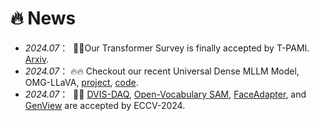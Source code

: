 # 🔥 News

[//]: # (- *2024.04*： 🔥🔥 Checkout our Mamba works. [Point Cloud Mamba]&#40;https://arxiv.org/abs/2403.00762&#41;, [MambaAD]&#40;https://arxiv.org/abs/2404.06564&#41;, and [DGMamba]&#40;https://arxiv.org/abs/2404.07794&#41;. )
- *2024.07*： &nbsp;🎉🎉Our Transformer Survey is finally accepted by T-PAMI. [Arxiv](https://arxiv.org/abs/2304.09854).
- *2024.07*： 🔥🔥 Checkout our recent Universal Dense MLLM Model, OMG-LLaVA, [project](https://lxtgh.github.io/project/omg_llava/), [code](https://github.com/lxtGH/OMG-Seg/tree/main/omg_llava).
- *2024.07*： &nbsp;🎉🎉 [DVIS-DAQ](https://zhang-tao-whu.github.io/projects/DVIS_DAQ/), [Open-Vocabulary SAM](https://www.mmlab-ntu.com/project/ovsam/), [FaceAdapter](https://github.com/FaceAdapter/Face-Adapter), and [GenView](https://arxiv.org/pdf/2403.12003) are accepted by ECCV-2024.

[//]: # (- *2024.06*： 🔥🔥 Checkout our recent works on diffusion models, [MotionBooth]&#40;https://arxiv.org/abs/2406.17758&#41;, [SemFlow]&#40;&#41;.)

[//]: # (- *2024.06*： 🔥🔥 Checkout our recent works on MLLM and new architecture design, [OMG-LLaVA]&#40;https://arxiv.org/abs/2406.19389&#41;, [RWKV-SAM]&#40;https://arxiv.org/abs/2406.19369&#41;, [MotionBooth]&#40;https://arxiv.org/abs/2406.17758&#41;, [SeTok]&#40;https://arxiv.org/abs/2406.05127&#41; and [Reason3D]&#40;https://arxiv.org/abs/2405.17427&#41;.)

[//]: # (- *2024.04*： 🔥🔥 Checkout our new video segmentation work [DVIS-DAQ]&#40;https://arxiv.org/abs/2404.00086&#41;, which achieves the new state-of-the-art results on multiple video segmentation benchmarks.)

[//]: # (- *2024.04*： 🔥🔥 Checkout [Point Cloud Mamba]&#40;https://arxiv.org/abs/2403.00762&#41;, the first SSMs-model that performs better than PointMLP and PointTransformer!)

[//]: # (- *2024.03*： 🔥🔥 The codebase of OMG-Seg is open-sourced! [link]&#40;https://github.com/lxtGH/OMG-Seg&#41;. This is the first codebase support joint image/video/multi-data/interactive segmentation co-training and testing!)

[//]: # (- *2024.03*： &nbsp;🎉🎉 Give a talk of open-world segmentation &#40;Beyond SAM&#41; at [VALSE]&#40;http://valser.org/&#41;, [Slides]&#40;../../project/paper_local/xiangtai_valse_talk_3_20_2024.pdf&#41; [Video]&#40;https://www.bilibili.com/video/BV1PZ421b7U7/?spm_id_from=333.337.search-card.all.click&vd_source=6bb672e5bcff6f43a998d1ba30743967&#41;.)

[//]: # (- *2024.02*： &nbsp;🎉🎉 OMG-Seg is accepted by CVPR-24. Along with OMG-Seg, five works are accepted by CVPR-24! [BA-SAM]&#40;https://arxiv.org/abs/2401.02317&#41;, [RTMO]&#40;https://arxiv.org/abs/2312.07526&#41;, [Skeleton-in-Context]&#40;https://arxiv.org/abs/2312.03703&#41;, and [language-driven video inpainting]&#40;https://arxiv.org/abs/2401.10226&#41;. )

[//]: # (- *2024.02*: Checkout several recent works on segmentation and recognition, [OMG-Seg]&#40;https://arxiv.org/abs/2401.10229&#41;, [Open-Vocabulary SAM]&#40;https://arxiv.org/abs/2401.02955&#41; and [RAP-SAM]&#40;https://arxiv.org/abs/2401.10228&#41;.)

[//]: # (- *2024.01*: &nbsp;🎉🎉 <a href="https://arxiv.org/abs/2306.15880"> Our survey </a> on Open Vocabulary Learning is accepted by T-PAMI.)

[//]: # (- *2023.12*: Checkout [EdgeSAM]&#40;https://arxiv.org/abs/2312.06660&#41;, a mobile SAM that can run on iPhone! )

[//]: # (- *2023.10*: Checkout our recent works on Open-Vocabulary Detection and Segmentation. [DST-Det]&#40;https://arxiv.org/abs/2310.01393&#41;, [CLIPSelf]&#40;https://arxiv.org/abs/2310.01403&#41;, [MosaicFusion]&#40;https://arxiv.org/abs/2309.13042&#41;.)

[//]: # (- *2023.09*: &nbsp;🎉🎉 Two NeurIPS Paper are accepted as SpotLight. PSG4D and Point-In-Context.)
[//]: # (- *2023.08*: Give a talk of video segmentation at [VALSE]&#40;http://valser.org/&#41; and [Slides]&#40;../../project/paper_local/talk-valse-8-30-2023.pdf&#41;.)

[//]: # (- *2023.07*: &nbsp;🎉🎉 Three paper in ICCV-23: Tube-Link, Betrayed Caption and EMO-Net. One Oral Paper in ICCV-23 workshop. See you in Paris!!  SFNet-Lite is accepted by IJCV.)

[//]: # (- *2023.06*: Checkout our <a href="https://arxiv.org/abs/2306.08659"> new paper </a> on point cloud in-context learning and <a href="https://arxiv.org/abs/2306.15880"> the first survey</a>  on Open Vocabulary Learning. )

[//]: # (- *2023.03*: Checkout our <a href="https://arxiv.org/abs/2304.09854"> new survey </a> on transformer-based segmentation and detection, Also Video Talk, Chinese, [Link]&#40;https://www.bilibili.com/video/BV1tc411M7DC/?spm_id_from=333.337.search-card.all.click&vd_source=6bb672e5bcff6f43a998d1ba30743967&#41;. )

[//]: # (- *2023.03*：Please checkout our new work, <a href="https://arxiv.org/abs/2303.12782">Tube-Link</a>, the first universal video segmentation framework that outperforms specific video segmentation methods &#40;VIS,VSS,VPS&#41;.)

[//]: # (- *2023.03*：One paper on Panoptic Video Scene Graph Generation &#40;PVSG&#41; is accepted by CVPR-2023.)

[//]: # (- *2022.11*：Two paper on Video Scene Understanding is accepted by T-PAMI.)

[//]: # (- *2022.09*：One paper on Neural Collapse is accepted by NeurIPS-2022. )

[//]: # (- *2022.08*： &nbsp;🎉🎉 Join the MMLab@NTU S-Lab! Our four works &#40;Video K-Net, PanopticPartFormer, FashionFormer, and PolyphonicFormer in CVPR-22/ECCV-22&#41; code are all released. Check out my github homepage.)

[//]: # (- *2022.07*： &nbsp;🎉🎉 Our SFNet-Lite &#40;extension of SFNet-ECCV20&#41; achieve the best mIoU and speed trade-off.)

[//]: # (on multiple driving datasets. SFNet-Lite can obtain 80.1 mIoU while running at 50 FPS, 78.8 mIoU while running at 120 FPS. [Code]&#40;https://github.com/lxtGH/SFSegNets&#41;.)

[//]: # (- *2022.07*: &nbsp;🎉🎉 Three papers are accepted by ECCV-2022. One paper is accepted by ICIP-2022.)

[//]: # (- *2022.07*: &nbsp;🎉🎉 Graduated From PKU. )

[//]: # (- *2022.03*: &nbsp;🎉🎉 Video K-Net is accepted by CVPR-2022 as oral presentation.  )
